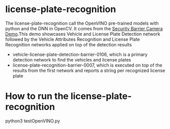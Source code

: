 # license-plate-recognition
The license-plate-recognition call the OpenVINO pre-trained models with python and the DNN in OpenCV. It comes from the [Security Barrier Camera Demo](https://docs.openvinotoolkit.org/2018_R5/_samples_security_barrier_camera_demo_README.html).This demo showcases Vehicle and License Plate Detection network followed by the Vehicle Attributes Recognition and License Plate Recognition networks applied on top of the detection results
* vehicle-license-plate-detection-barrier-0106, which is a primary detection network to find the vehicles and license plates
* license-plate-recognition-barrier-0007, which is executed on top of the results from the first network and reports a string per recognized license plate

# How to run the license-plate-recognition
 python3 testOpenVINO.py
